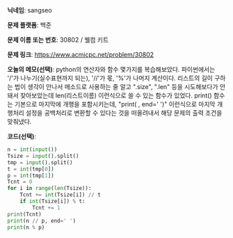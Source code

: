 **닉네임**: sangseo

**문제 플랫폼**: 백준

**문제 이름 또는 번호**: 30802 / 웰컴 키트

**문제 링크**: https://www.acmicpc.net/problem/30802

**오늘의 메모(선택)**: python의 연산자와 함수 몇가지를 복습해보았다. 파이썬에서는 '/'가 나누기(실수표현까지 되는), '//'가 몫, '%'가 나머지 계산이다.
리스트의 길이 구하는 법이 생각이 안나서 메소드로 사용하는 줄 알고 ".size", ".len" 등을 시도해보다가 안돼서 찾아보았는데 len(리스트이름) 이런식으로 쓸 수 있는 함수가 있었다.
print() 함수는 기본으로 마지막에 개행을 포함시키는데, "print( , end=' ')" 이런식으로 마지막 개행처리 설정을 공백처리로 변환할 수 있다는 것을 떠올려내서 해당 문제의 출력 조건을 맞춰냈다.

**코드(선택)**:

```python
n = int(input())
Tsize = input().split()
tmp = input().split()
t = int(tmp[0])
p = int(tmp[1])
Tcnt = 0
for i in range(len(Tsize)):
    Tcnt += int(Tsize[i]) // t
    if int(Tsize[i]) % t:
        Tcnt += 1
print(Tcnt)
print(n // p, end=' ')
print(n % p)
```
